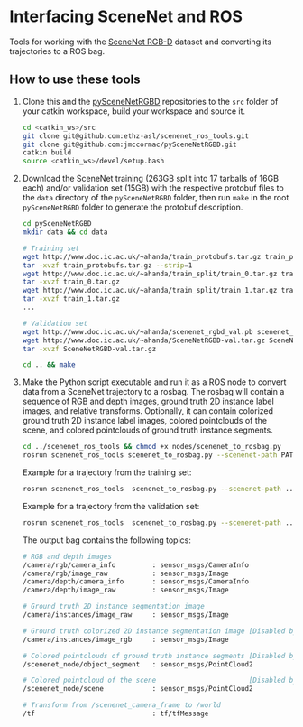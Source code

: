 # Interfacing SceneNet and ROS
Tools for working with the [SceneNet RGB-D](https://robotvault.bitbucket.io/scenenet-rgbd.html) dataset and converting its trajectories to a ROS bag.

## How to use these tools
1. Clone this and the [pySceneNetRGBD](https://github.com/jmccormac/pySceneNetRGBD) repositories to the `src` folder of your catkin workspace, build your workspace and source it.

    ```bash
    cd <catkin_ws>/src
    git clone git@github.com:ethz-asl/scenenet_ros_tools.git
    git clone git@github.com:jmccormac/pySceneNetRGBD.git
    catkin build
    source <catkin_ws>/devel/setup.bash
    ```

2. Download the SceneNet training (263GB split into 17 tarballs of 16GB each) and/or validation set (15GB) with the respective protobuf files to the `data` directory of the `pySceneNetRGBD` folder, then run `make` in the root `pySceneNetRGBD` folder to generate the protobuf description.

    ```bash
    cd pySceneNetRGBD
    mkdir data && cd data

    # Training set
    wget http://www.doc.ic.ac.uk/~ahanda/train_protobufs.tar.gz train_protobufs.tar.gz
    tar -xvzf train_protobufs.tar.gz --strip=1
    wget http://www.doc.ic.ac.uk/~ahanda/train_split/train_0.tar.gz train_0.tar.gz
    tar -xvzf train_0.tar.gz
    wget http://www.doc.ic.ac.uk/~ahanda/train_split/train_1.tar.gz train_1.tar.gz
    tar -xvzf train_1.tar.gz
    ...

    # Validation set
    wget http://www.doc.ic.ac.uk/~ahanda/scenenet_rgbd_val.pb scenenet_rgbd_val.pb
    wget http://www.doc.ic.ac.uk/~ahanda/SceneNetRGBD-val.tar.gz SceneNetRGBD-val.tar.gz
    tar -xvzf SceneNetRGBD-val.tar.gz

    cd .. && make
    ```

3. Make the Python script executable and run it as a ROS node to convert data from a SceneNet trajectory to a rosbag. The rosbag will contain a sequence of RGB and depth images, ground truth 2D instance label images, and relative transforms. Optionally, it can contain colorized ground truth 2D instance label images, colored pointclouds of the scene, and colored pointclouds of ground truth instance segments.

    ```bash
    cd ../scenenet_ros_tools && chmod +x nodes/scenenet_to_rosbag.py
    rosrun scenenet_ros_tools scenenet_to_rosbag.py --scenenet-path PATH/TO/pySceneNetRGBD --dataset-type DATASET_TYPE --trajectory INDEX  [--train-set-split N] [--limit NUM] [--output-bag NAME]
    ```
    Example for a trajectory from the training set:
    ```bash
    rosrun scenenet_ros_tools  scenenet_to_rosbag.py --scenenet-path ../pySceneNetRGBD/ --dataset-type train --train-set-split 0 --trajectory 1  --output-bag scenenet_train_0_traj_1.bag
    ```
    Example for a trajectory from the validation set:
    ```bash
    rosrun scenenet_ros_tools  scenenet_to_rosbag.py --scenenet-path ../pySceneNetRGBD/ --dataset-type val --trajectory 1 --output-bag scenenet_val_traj_1.bag
    ```
    The output bag contains the following topics:
    ```bash
    # RGB and depth images
    /camera/rgb/camera_info         : sensor_msgs/CameraInfo
    /camera/rgb/image_raw           : sensor_msgs/Image
    /camera/depth/camera_info       : sensor_msgs/CameraInfo
    /camera/depth/image_raw         : sensor_msgs/Image        

    # Ground truth 2D instance segmentation image
    /camera/instances/image_raw     : sensor_msgs/Image

    # Ground truth colorized 2D instance segmentation image [Disabled by default]
    /camera/instances/image_rgb     : sensor_msgs/Image

    # Colored pointclouds of ground truth instance segments [Disabled by default]
    /scenenet_node/object_segment   : sensor_msgs/PointCloud2

    # Colored pointcloud of the scene                       [Disabled by default]
    /scenenet_node/scene            : sensor_msgs/PointCloud2

    # Transform from /scenenet_camera_frame to /world
    /tf                             : tf/tfMessage
    ```
